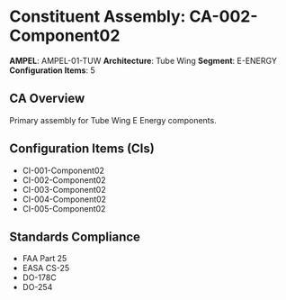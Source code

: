# Constituent Assembly: CA-002-Component02

**AMPEL**: AMPEL-01-TUW
**Architecture**: Tube Wing
**Segment**: E-ENERGY
**Configuration Items**: 5

## CA Overview
Primary assembly for Tube Wing E Energy components.

## Configuration Items (CIs)
- CI-001-Component02
- CI-002-Component02
- CI-003-Component02
- CI-004-Component02
- CI-005-Component02

## Standards Compliance
- FAA Part 25
- EASA CS-25
- DO-178C
- DO-254
